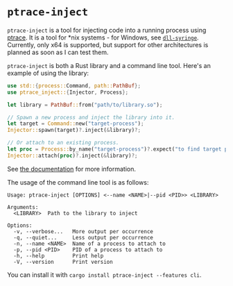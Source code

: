 # `ptrace-inject`

`ptrace-inject` is a tool for injecting code into a running process using
[ptrace][1]. It is a tool for \*nix systems - for Windows, see [`dll-syringe`][2].
Currently, only x64 is supported, but support for other architectures is planned
as soon as I can test them.

`ptrace-inject` is both a Rust library and a command line tool. Here's an example
of using the library:

```rust
use std::{process::Command, path::PathBuf};
use ptrace_inject::{Injector, Process};

let library = PathBuf::from("path/to/library.so");

// Spawn a new process and inject the library into it.
let target = Command::new("target-process");
Injector::spawn(target)?.inject(&library)?;

// Or attach to an existing process.
let proc = Process::by_name("target-process")?.expect("to find target process");
Injector::attach(proc)?.inject(&library)?;
```

See [the documentation][3] for more information.

The usage of the command line tool is as follows:

```
Usage: ptrace-inject [OPTIONS] <--name <NAME>|--pid <PID>> <LIBRARY>

Arguments:
  <LIBRARY>  Path to the library to inject

Options:
  -v, --verbose...   More output per occurrence
  -q, --quiet...     Less output per occurrence
  -n, --name <NAME>  Name of a process to attach to
  -p, --pid <PID>    PID of a process to attach to
  -h, --help         Print help
  -V, --version      Print version
```

You can install it with `cargo install ptrace-inject --features cli`.


 [1]: https://en.wikipedia.org/wiki/Ptrace
 [2]: https://crates.io/crates/dll-syringe
 [3]: https://docs.rs/ptrace-inject
